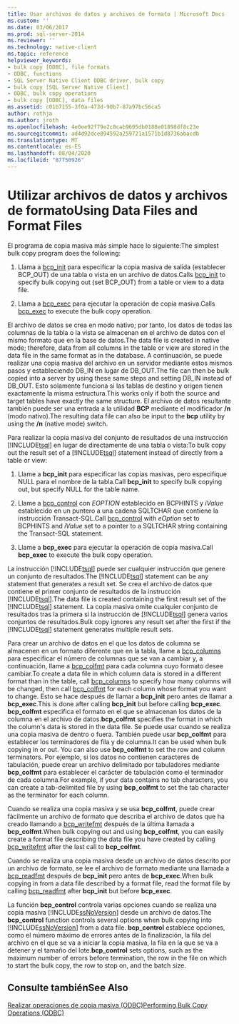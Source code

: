 ```yaml
---
title: Usar archivos de datos y archivos de formato | Microsoft Docs
ms.custom: ''
ms.date: 03/06/2017
ms.prod: sql-server-2014
ms.reviewer: ''
ms.technology: native-client
ms.topic: reference
helpviewer_keywords:
- bulk copy [ODBC], file formats
- ODBC, functions
- SQL Server Native Client ODBC driver, bulk copy
- bulk copy [SQL Server Native Client]
- ODBC, bulk copy operations
- bulk copy [ODBC], data files
ms.assetid: c01b7155-3f0a-473d-90b7-87a97bc56ca5
author: rothja
ms.author: jroth
ms.openlocfilehash: 4e0ee92f79e2c8cab9605db0188e01898df8c23e
ms.sourcegitcommit: ad4d92dce894592a259721a1571b1d8736abacdb
ms.translationtype: MT
ms.contentlocale: es-ES
ms.lasthandoff: 08/04/2020
ms.locfileid: "87750926"
---
```

# <a name="using-data-files-and-format-files"></a><span data-ttu-id="5213e-102">Utilizar archivos de datos y archivos de formato</span><span class="sxs-lookup"><span data-stu-id="5213e-102">Using Data Files and Format Files</span></span>
  <span data-ttu-id="5213e-103">El programa de copia masiva más simple hace lo siguiente:</span><span class="sxs-lookup"><span data-stu-id="5213e-103">The simplest bulk copy program does the following:</span></span>  
  
1.  <span data-ttu-id="5213e-104">Llama a [bcp_init](../native-client-odbc-extensions-bulk-copy-functions/bcp-init.md) para especificar la copia masiva de salida (establecer BCP_OUT) de una tabla o vista en un archivo de datos.</span><span class="sxs-lookup"><span data-stu-id="5213e-104">Calls [bcp_init](../native-client-odbc-extensions-bulk-copy-functions/bcp-init.md) to specify bulk copying out (set BCP_OUT) from a table or view to a data file.</span></span>  
  
2.  <span data-ttu-id="5213e-105">Llama a [bcp_exec](../native-client-odbc-extensions-bulk-copy-functions/bcp-exec.md) para ejecutar la operación de copia masiva.</span><span class="sxs-lookup"><span data-stu-id="5213e-105">Calls [bcp_exec](../native-client-odbc-extensions-bulk-copy-functions/bcp-exec.md) to execute the bulk copy operation.</span></span>  
  
 <span data-ttu-id="5213e-106">El archivo de datos se crea en modo nativo; por tanto, los datos de todas las columnas de la tabla o la vista se almacenan en el archivo de datos con el mismo formato que en la base de datos.</span><span class="sxs-lookup"><span data-stu-id="5213e-106">The data file is created in native mode; therefore, data from all columns in the table or view are stored in the data file in the same format as in the database.</span></span> <span data-ttu-id="5213e-107">A continuación, se puede realizar una copia masiva del archivo en un servidor mediante estos mismos pasos y estableciendo DB_IN en lugar de DB_OUT.</span><span class="sxs-lookup"><span data-stu-id="5213e-107">The file can then be bulk copied into a server by using these same steps and setting DB_IN instead of DB_OUT.</span></span> <span data-ttu-id="5213e-108">Esto solamente funciona si las tablas de destino y origen tienen exactamente la misma estructura.</span><span class="sxs-lookup"><span data-stu-id="5213e-108">This works only if both the source and target tables have exactly the same structure.</span></span> <span data-ttu-id="5213e-109">El archivo de datos resultante también puede ser una entrada a la utilidad **BCP** mediante el modificador **/n** (modo nativo).</span><span class="sxs-lookup"><span data-stu-id="5213e-109">The resulting data file can also be input to the **bcp** utility by using the **/n** (native mode) switch.</span></span>  
  
 <span data-ttu-id="5213e-110">Para realizar la copia masiva del conjunto de resultados de una instrucción [!INCLUDE[tsql](../../includes/tsql-md.md)] en lugar de directamente de una tabla o vista:</span><span class="sxs-lookup"><span data-stu-id="5213e-110">To bulk copy out the result set of a [!INCLUDE[tsql](../../includes/tsql-md.md)] statement instead of directly from a table or view:</span></span>  
  
1.  <span data-ttu-id="5213e-111">Llame a **bcp_init** para especificar las copias masivas, pero especifique NULL para el nombre de la tabla.</span><span class="sxs-lookup"><span data-stu-id="5213e-111">Call **bcp_init** to specify bulk copying out, but specify NULL for the table name.</span></span>  
  
2.  <span data-ttu-id="5213e-112">Llame a [bcp_control](../native-client-odbc-extensions-bulk-copy-functions/bcp-control.md) con *EOPTION* establecido en BCPHINTS y *iValue* establecido en un puntero a una cadena SQLTCHAR que contiene la instrucción Transact-SQL.</span><span class="sxs-lookup"><span data-stu-id="5213e-112">Call [bcp_control](../native-client-odbc-extensions-bulk-copy-functions/bcp-control.md) with *eOption* set to BCPHINTS and *iValue* set to a pointer to a SQLTCHAR string containing the Transact-SQL statement.</span></span>  
  
3.  <span data-ttu-id="5213e-113">Llame a **bcp_exec** para ejecutar la operación de copia masiva.</span><span class="sxs-lookup"><span data-stu-id="5213e-113">Call **bcp_exec** to execute the bulk copy operation.</span></span>  
  
 <span data-ttu-id="5213e-114">La instrucción [!INCLUDE[tsql](../../includes/tsql-md.md)] puede ser cualquier instrucción que genere un conjunto de resultados.</span><span class="sxs-lookup"><span data-stu-id="5213e-114">The [!INCLUDE[tsql](../../includes/tsql-md.md)] statement can be any statement that generates a result set.</span></span> <span data-ttu-id="5213e-115">Se crea el archivo de datos que contiene el primer conjunto de resultados de la instrucción [!INCLUDE[tsql](../../includes/tsql-md.md)].</span><span class="sxs-lookup"><span data-stu-id="5213e-115">The data file is created containing the first result set of the [!INCLUDE[tsql](../../includes/tsql-md.md)] statement.</span></span> <span data-ttu-id="5213e-116">La copia masiva omite cualquier conjunto de resultados tras la primera si la instrucción de [!INCLUDE[tsql](../../includes/tsql-md.md)] genera varios conjuntos de resultados.</span><span class="sxs-lookup"><span data-stu-id="5213e-116">Bulk copy ignores any result set after the first if the [!INCLUDE[tsql](../../includes/tsql-md.md)] statement generates multiple result sets.</span></span>  
  
 <span data-ttu-id="5213e-117">Para crear un archivo de datos en el que los datos de columna se almacenen en un formato diferente que en la tabla, llame a [bcp_columns](../native-client-odbc-extensions-bulk-copy-functions/bcp-columns.md) para especificar el número de columnas que se van a cambiar y, a continuación, llame a [bcp_colfmt](../native-client-odbc-extensions-bulk-copy-functions/bcp-colfmt.md) para cada columna cuyo formato desee cambiar.</span><span class="sxs-lookup"><span data-stu-id="5213e-117">To create a data file in which column data is stored in a different format than in the table, call [bcp_columns](../native-client-odbc-extensions-bulk-copy-functions/bcp-columns.md) to specify how many columns will be changed, then call [bcp_colfmt](../native-client-odbc-extensions-bulk-copy-functions/bcp-colfmt.md) for each column whose format you want to change.</span></span> <span data-ttu-id="5213e-118">Esto se hace después de llamar a **bcp_init** pero antes de llamar a **bcp_exec**.</span><span class="sxs-lookup"><span data-stu-id="5213e-118">This is done after calling **bcp_init** but before calling **bcp_exec**.</span></span> <span data-ttu-id="5213e-119">**bcp_colfmt** especifica el formato en el que se almacenan los datos de la columna en el archivo de datos.</span><span class="sxs-lookup"><span data-stu-id="5213e-119">**bcp_colfmt** specifies the format in which the column's data is stored in the data file.</span></span> <span data-ttu-id="5213e-120">Se puede usar cuando se realiza una copia masiva de dentro o fuera. También puede usar **bcp_colfmt** para establecer los terminadores de fila y de columna.</span><span class="sxs-lookup"><span data-stu-id="5213e-120">It can be used when bulk copying in or out. You can also use **bcp_colfmt** to set the row and column terminators.</span></span> <span data-ttu-id="5213e-121">Por ejemplo, si los datos no contienen caracteres de tabulación, puede crear un archivo delimitado por tabuladores mediante **bcp_colfmt** para establecer el carácter de tabulación como el terminador de cada columna.</span><span class="sxs-lookup"><span data-stu-id="5213e-121">For example, if your data contains no tab characters, you can create a tab-delimited file by using **bcp_colfmt** to set the tab character as the terminator for each column.</span></span>  
  
 <span data-ttu-id="5213e-122">Cuando se realiza una copia masiva y se usa **bcp_colfmt**, puede crear fácilmente un archivo de formato que describa el archivo de datos que ha creado llamando a [bcp_writefmt](../native-client-odbc-extensions-bulk-copy-functions/bcp-writefmt.md) después de la última llamada a **bcp_colfmt**.</span><span class="sxs-lookup"><span data-stu-id="5213e-122">When bulk copying out and using **bcp_colfmt**, you can easily create a format file describing the data file you have created by calling [bcp_writefmt](../native-client-odbc-extensions-bulk-copy-functions/bcp-writefmt.md) after the last call to **bcp_colfmt**.</span></span>  
  
 <span data-ttu-id="5213e-123">Cuando se realiza una copia masiva desde un archivo de datos descrito por un archivo de formato, se lee el archivo de formato mediante una llamada a [bcp_readfmt](../native-client-odbc-extensions-bulk-copy-functions/bcp-readfmt.md) después de **bcp_init** pero antes de **bcp_exec**.</span><span class="sxs-lookup"><span data-stu-id="5213e-123">When bulk copying in from a data file described by a format file, read the format file by calling [bcp_readfmt](../native-client-odbc-extensions-bulk-copy-functions/bcp-readfmt.md) after **bcp_init** but before **bcp_exec**.</span></span>  
  
 <span data-ttu-id="5213e-124">La función **bcp_control** controla varias opciones cuando se realiza una copia masiva [!INCLUDE[ssNoVersion](../../includes/ssnoversion-md.md)] desde un archivo de datos.</span><span class="sxs-lookup"><span data-stu-id="5213e-124">The **bcp_control** function controls several options when bulk copying into [!INCLUDE[ssNoVersion](../../includes/ssnoversion-md.md)] from a data file.</span></span> <span data-ttu-id="5213e-125">**bcp_control** establece opciones, como el número máximo de errores antes de la finalización, la fila del archivo en el que se va a iniciar la copia masiva, la fila en la que se va a detener y el tamaño del lote.</span><span class="sxs-lookup"><span data-stu-id="5213e-125">**bcp_control** sets options, such as the maximum number of errors before termination, the row in the file on which to start the bulk copy, the row to stop on, and the batch size.</span></span>  
  
## <a name="see-also"></a><span data-ttu-id="5213e-126">Consulte también</span><span class="sxs-lookup"><span data-stu-id="5213e-126">See Also</span></span>  
 [<span data-ttu-id="5213e-127">Realizar operaciones de copia masiva &#40;ODBC&#41;</span><span class="sxs-lookup"><span data-stu-id="5213e-127">Performing Bulk Copy Operations &#40;ODBC&#41;</span></span>](performing-bulk-copy-operations-odbc.md)  
  
  

